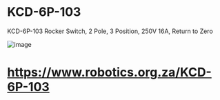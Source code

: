 # KCD-6P-103
KCD-6P-103 Rocker Switch, 2 Pole, 3 Position, 250V 16A, Return to Zero 

![image](https://github.com/user-attachments/assets/e3ea0bcb-2802-435c-9371-7516bb30a7d0)

# https://www.robotics.org.za/KCD-6P-103
